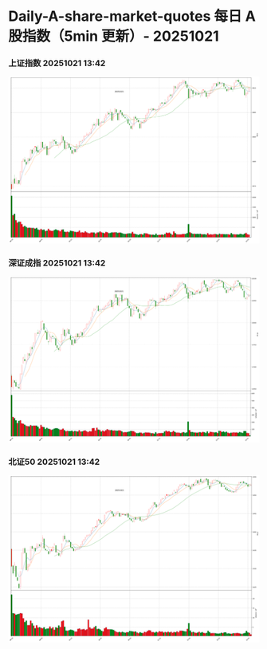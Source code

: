 
# Daily-A-share-market-quotes 每日 A 股指数（5min 更新）- 20251021

### 上证指数 20251021 13:42
![](./fig/2025/10/20251021-sh000001.png)

### 深证成指 20251021 13:42
![](./fig/2025/10/20251021-sz399001.png)

### 北证50 20251021 13:42
![](./fig/2025/10/20251021-bj899050.png)
